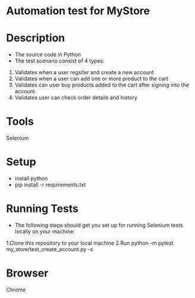 # Automation test for MyStore

# Description
* The source code in Python
* The test scenario consist of 4 types:
1. Validates when a user regsiter and create a new account
2. Validates when a user can add one or more product to the cart
3. Validates can user buy products added to the cart after signing into the account
4. Validates user can check order details and history

# Tools
Selenium

# Setup
* install python
* pip install -r requirements.txt

# Running Tests
* The following steps should get you set up for running Selenium tests locally on your machine:

1.Clone this repository to your local machine
2.Run python -m pytest my_store/test_create_account.py -s

# Browser
Chrome





